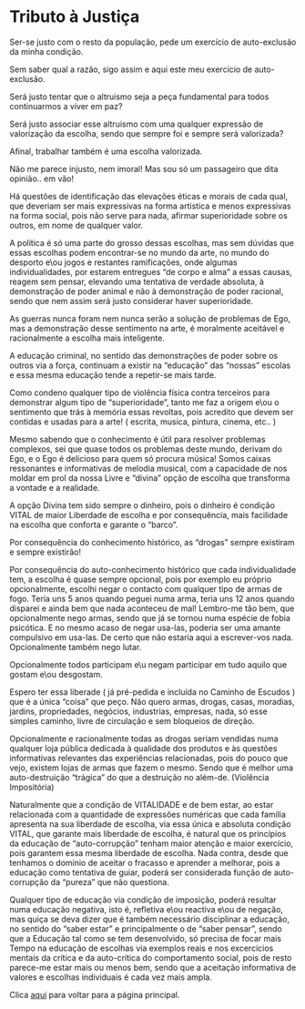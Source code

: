 # Tributo à Justiça

Ser-se justo com o resto da população, pede um exercício de auto-exclusão da minha condição.

Sem saber qual a razão, sigo assim e aqui este meu exercício de auto-exclusão.

Será justo tentar que o altruismo seja a peça fundamental para todos continuarmos a viver em paz?

Será justo associar esse altruismo com uma qualquer expressão de valorização da escolha, sendo que sempre foi e sempre será valorizada?

Afinal, trabalhar também é uma escolha valorizada.

Não me parece injusto, nem imoral! Mas sou só um passageiro que dita opinião.. em vão!

Há questões de identificação das elevações éticas e morais de cada qual, que deveriam ser mais expressivas na forma artistica e menos expressivas na forma social, pois não serve para nada, afirmar superioridade sobre os outros, em nome de qualquer valor.

A política é só uma parte do grosso dessas escolhas, mas sem dúvidas que essas escolhas podem encontrar-se no mundo da arte, no mundo do desporto e\ou jogos e restantes ramificações, onde algumas individualidades, por estarem entregues “de corpo e alma” a essas causas, reagem sem pensar, elevando uma tentativa de verdade absoluta, à demonstração de poder animal e não à demonstração de poder racional, sendo que nem assim será justo considerar haver superioridade.

As guerras nunca foram nem nunca serão a solução de problemas de Ego, mas a demonstração desse sentimento na arte, é moralmente aceitável e racionalmente a escolha mais inteligente.

A educação criminal, no sentido das demonstrações de poder sobre os outros via a força, continuam a existir na “educação” das “nossas” escolas e essa mesma educação tende a repetir-se mais tarde.

Como condeno qualquer tipo de violência física contra terceiros para demonstrar algum tipo de “superioridade”, tanto me faz a origem e\ou o sentimento que trás à memória essas revoltas, pois acredito que devem ser contidas e usadas para a arte! ( escrita, musica, pintura, cinema, etc.. )

Mesmo sabendo que o conhecimento é útil para resolver problemas complexos, sei que quase todos os problemas deste mundo, derivam do Ego, e o Ego é delicioso para quem só procura música! Somos caixas ressonantes e informativas de melodia musical, com a capacidade de nos moldar em prol da nossa Livre e “divina” opção de escolha que transforma a vontade e a realidade.

A opção Divina tem sido sempre o dinheiro, pois o dinheiro é condição VITAL de maior Liberdade de escolha e por consequência, mais facilidade na escolha que conforta e garante o “barco”.

Por consequência do conhecimento histórico, as “drogas” sempre existiram e sempre existirão!

Por consequência do auto-conhecimento histórico que cada individualidade tem, a escolha é quase sempre opcional, pois por exemplo eu próprio opcionalmente, escolhi negar o contacto com qualquer tipo de armas de fogo. Teria uns 5 anos quando peguei numa arma, teria uns 12 anos quando disparei e ainda bem que nada aconteceu de mal! Lembro-me tão bem, que opcionalmente nego armas, sendo que já se tornou numa espécie de fobia psicótica. E no mesmo acaso de negar usa-las, poderia ser uma amante compulsivo em usa-las. De certo que não estaria aqui a escrever-vos nada.
Opcionalmente também nego lutar.

Opcionalmente todos participam e\u negam participar em tudo aquilo que gostam e\ou desgostam.

Espero ter essa liberade ( já pré-pedida e incluída no Caminho de Escudos ) que é a única “coisa” que peço. Não quero armas, drogas, casas, moradias, jardins, propriedades, negócios, industrias, empresas, nada, só esse simples caminho, livre de circulação e sem bloqueios de direção.

Opcionalmente e racionalmente todas as drogas seriam vendidas numa qualquer loja pública dedicada à qualidade dos produtos e às questões informativas relevantes das experiências relacionadas, pois do pouco que vejo, existem lojas de armas que fazem o mesmo. Sendo que é melhor uma auto-destruição “trágica” do que a destruição no além-de.   (Violência Impositória)

Naturalmente que a condição de VITALIDADE e de bem estar, ao estar relacionada com a quantidade de expressões numéricas que cada família apresenta na sua liberdade de escolha, via essa única e absoluta condição VITAL, que garante mais liberdade de escolha, é natural que os princípios da educação de “auto-corrupção” tenham maior atenção e maior exercício, pois garantem essa mesma liberdade de escolha. Nada contra, desde que tenhamos o domínio de aceitar o fracasso e aprender a melhorar, pois a educação como tentativa de guiar, poderá ser considerada  função de auto-corrupção da “pureza” que não questiona.

Qualquer tipo de educação via condição de imposição, poderá resultar numa educação negativa, isto é, refletiva e\ou reactiva e\ou de negação, mas quiça se deva dizer que é também necessário disciplinar a educação, no sentido do “saber estar” e principalmente o de “saber pensar”, sendo que a Educação tal como se tem desenvolvido, só precisa de focar mais Tempo na educação de escolhas via exemplos reais e nos excercícios mentais da crítica e da auto-crítica do comportamento social, pois de resto parece-me estar mais ou menos bem, sendo que a aceitação informativa de valores e escolhas individuais é cada vez mais ampla.

Clica [aqui](../README.md) para voltar para a página principal.
